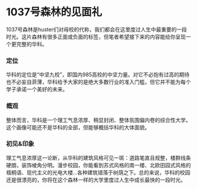 # 1037号森林的见面礼

1037号森林是huster们对母校的代称，我们都会在这里度过人生中最重要的一段时光。这片森林有很多正面或负面的标签，但笔者希望接下来的内容能给你呈现一个更完整的华科。

### 定位

华科的定位是“中坚九校”，即国内985高校的中坚力量。对它不必抱有过高的期待也不必妄自菲薄，华科给予大家的是绝大多数行业的准入门槛，但它并不能为每个学子承诺一个美好的未来。

### 概观

整体而言，华科是一个理工气息浓厚、稍显封闭、整体氛围偏内卷的综合性大学。这个画像可能还不是华科的全部，但能够概括华科的大体面貌。

### 初见&印象

理工气息浓厚这一论断，从华科的建筑风格可见一斑：道路笔直且规整，楼群线条硬朗，装饰棱角分明。漫步校园，你能看到苏式风格的南一楼、北欧田园式风格的梧桐语、现代主义的光电大楼...各种建筑错落于树荫之下。总的来说，华科的校园还是很漂亮的，你将在这个森林一样的大学里度过人生中成长最快的一段时光。
